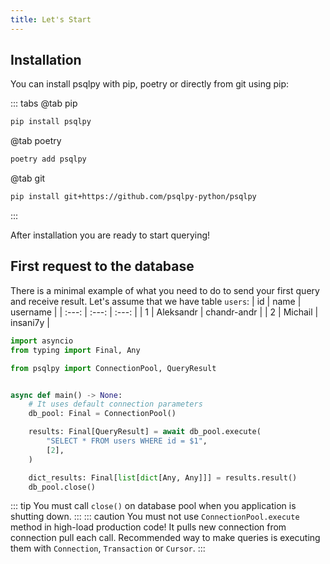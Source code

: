 ```yaml
---
title: Let's Start
---
```


## Installation

You can install psqlpy with pip, poetry or directly from git using pip:

::: tabs
@tab pip

```bash
pip install psqlpy
```

@tab poetry

```bash
poetry add psqlpy
```

@tab git

```bash
pip install git+https://github.com/psqlpy-python/psqlpy
```

:::

After installation you are ready to start querying!

## First request to the database

There is a minimal example of what you need to do to send your first query and receive result.
Let's assume that we have table `users`:
| id | name | username |
| :---: | :---: | :---: |
| 1 | Aleksandr | chandr-andr |
| 2 | Michail | insani7y |

```python
import asyncio
from typing import Final, Any

from psqlpy import ConnectionPool, QueryResult


async def main() -> None:
    # It uses default connection parameters
    db_pool: Final = ConnectionPool()

    results: Final[QueryResult] = await db_pool.execute(
        "SELECT * FROM users WHERE id = $1",
        [2],
    )

    dict_results: Final[list[dict[Any, Any]]] = results.result()
    db_pool.close()
```

::: tip
You must call `close()` on database pool when you application is shutting down.
:::
::: caution
You must not use `ConnectionPool.execute` method in high-load production code!
It pulls new connection from connection pull each call.
Recommended way to make queries is executing them with `Connection`, `Transaction` or `Cursor`.
:::
